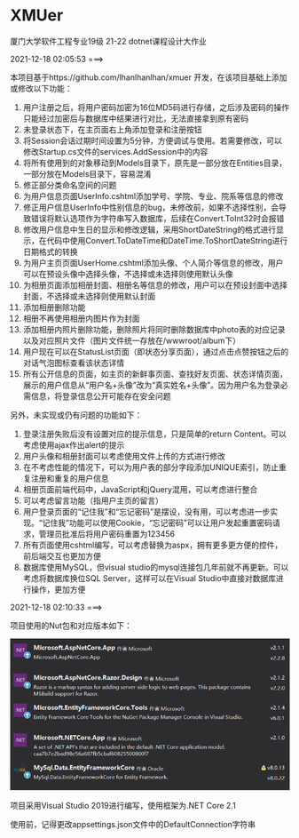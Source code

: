 # XMUer
厦门大学软件工程专业19级 21-22 dotnet课程设计大作业







2021-12-18 02:05:53 ===>



本项目基于https://github.com/lhanlhanlhan/xmuer 开发，在该项目基础上添加或修改以下功能：



1. 用户注册之后，将用户密码加密为16位MD5码进行存储，之后涉及密码的操作只能经过加密后与数据库中结果进行对比，无法直接拿到原有密码
2. 未登录状态下，在主页面右上角添加登录和注册按钮
3. 将Session会话过期时间设置为5分钟，方便调试与使用。若需要修改，可以修改Startup.cs文件的services.AddSession中的内容
4. 将所有使用到的对象移动到Models目录下，原先是一部分放在Entities目录，一部分放在Models目录下，容易混淆
5. 修正部分类命名空间的问题
6. 为用户信息页面UserInfo.cshtml添加学号、学院、专业、院系等信息的修改
7. 修正用户信息UserInfo中性别信息的bug，未修改前，如果不选择性别，会导致错误将默认选项作为字符串写入数据库，后续在Convert.ToInt32时会报错
8. 修改用户信息中生日的显示和修改逻辑，采用ShortDateString的格式进行显示，在代码中使用Convert.ToDateTime和DateTime.ToShortDateString进行日期格式的转换
9. 为用户主页页面UserHome.cshtml添加头像、个人简介等信息的修改，用户可以在预设头像中选择头像，不选择或未选择则使用默认头像
10. 为相册页面添加相册封面、相册名等信息的修改，用户可以在预设封面中选择封面，不选择或未选择则使用默认封面
11. 添加相册删除功能
12. 相册不再使用相册内图片作为封面
13. 添加相册内照片删除功能，删除照片将同时删除数据库中photo表的对应记录以及对应照片文件（图片文件统一存放在/wwwroot/album下）
14. 用户现在可以在StatusList页面（即状态分享页面），通过点击点赞按钮之后的对话气泡图标查看该状态详情
15. 所有公开信息的页面，如主页的新鲜事页面、查找好友页面、状态详情页面，展示的用户信息从“用户名+头像”改为“真实姓名+头像”。因为用户名为登录必需信息，将登录信息公开可能存在安全问题



另外，未实现或仍有问题的功能如下：

1. 登录注册失败后没有设置对应的提示信息，只是简单的return Content。可以考虑使用ajax作出alert的提示
2. 用户头像和相册封面可以考虑使用文件上传的方式进行修改
3. 在不考虑性能的情况下，可以为用户表的部分字段添加UNIQUE索引，防止重复注册和重复的用户信息
4. 相册页面前端代码中，JavaScript和jQuery混用，可以考虑进行整合
5. 可以考虑留言功能（指用户主页的留言）
6. 用户登录页面的“记住我”和“忘记密码”是摆设，没有用，可以考虑进一步实现。“记住我”功能可以使用Cookie，“忘记密码”可以让用户发起重置密码请求，管理员批准后将用户密码重置为123456
7. 所有页面使用cshtml编写，可以考虑替换为aspx，拥有更多更方便的控件，前后端交互也更加方便
8. 数据库使用MySQL，但visual studio的mysql连接包几年前就不再更新。可以考虑将数据库换位SQL Server，这样可以在Visual Studio中直接对数据库进行操作，更加方便







2021-12-18 02:10:33 ===>



项目使用的Nut包和对应版本如下：

![NutPackage](NutPackage.png)



项目采用Visual Studio 2019进行编写，使用框架为.NET Core 2.1



使用前，记得更改appsettings.json文件中的DefaultConnection字符串
